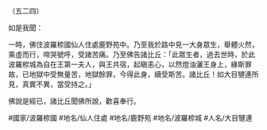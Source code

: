 （五二四）

如是我聞：

一時，佛住波羅㮈國仙人住處鹿野苑中。乃至我於路中見一大身眾生，舉體火然，乘虛而行，啼哭號呼，受諸苦痛。乃至佛告諸比丘：「此眾生者，過去世時，於此波羅㮈城為自在王第一夫人，與王共宿，起瞋恚心，以然燈油灑王身上，緣斯罪故，已地獄中受無量苦，地獄餘罪，今得此身，續受斯苦。諸比丘！如大目犍連所見，真實不異，當受持之。」

佛說是經已，諸比丘聞佛所說，歡喜奉行。

#國家/波羅㮈國
#地名/仙人住處
#地名/鹿野苑
#地名/波羅㮈城
#人名/大目犍連
